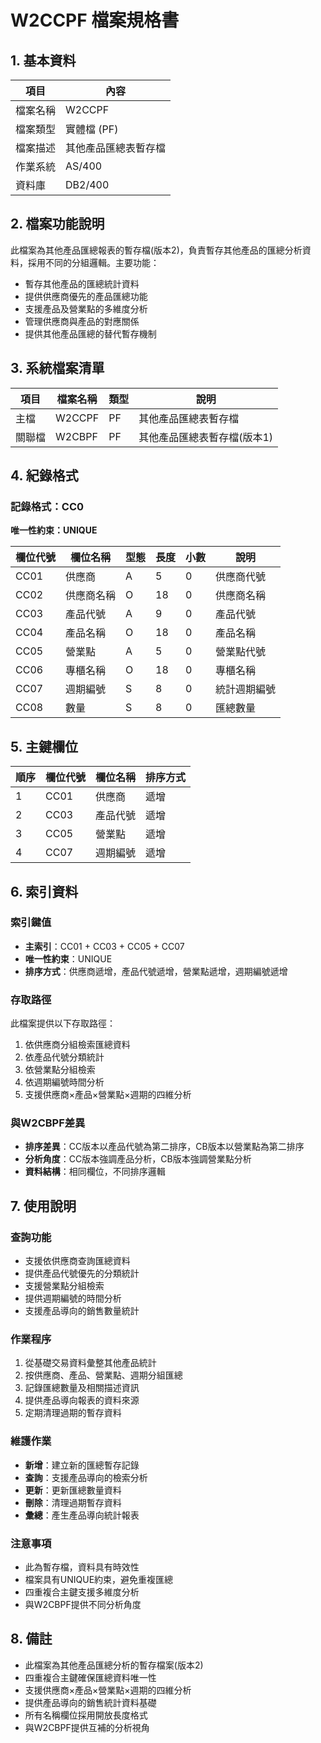 # W2CCPF 檔案規格書

## 1. 基本資料

| 項目 | 內容 |
|------|------|
| 檔案名稱 | W2CCPF |
| 檔案類型 | 實體檔 (PF) |
| 檔案描述 | 其他產品匯總表暫存檔 |
| 作業系統 | AS/400 |
| 資料庫 | DB2/400 |

## 2. 檔案功能說明

此檔案為其他產品匯總報表的暫存檔(版本2)，負責暫存其他產品的匯總分析資料，採用不同的分組邏輯。主要功能：
- 暫存其他產品的匯總統計資料
- 提供供應商優先的產品匯總功能
- 支援產品及營業點的多維度分析
- 管理供應商與產品的對應關係
- 提供其他產品匯總的替代暫存機制

## 3. 系統檔案清單

| 項目 | 檔案名稱 | 類型 | 說明 |
|------|----------|------|------|
| 主檔 | W2CCPF | PF | 其他產品匯總表暫存檔 |
| 關聯檔 | W2CBPF | PF | 其他產品匯總表暫存檔(版本1) |

## 4. 紀錄格式

### 記錄格式：CC0
**唯一性約束：UNIQUE**

| 欄位代號 | 欄位名稱 | 型態 | 長度 | 小數 | 說明 |
|----------|----------|------|------|------|------|
| CC01 | 供應商 | A | 5 | 0 | 供應商代號 |
| CC02 | 供應商名稱 | O | 18 | 0 | 供應商名稱 |
| CC03 | 產品代號 | A | 9 | 0 | 產品代號 |
| CC04 | 產品名稱 | O | 18 | 0 | 產品名稱 |
| CC05 | 營業點 | A | 5 | 0 | 營業點代號 |
| CC06 | 專櫃名稱 | O | 18 | 0 | 專櫃名稱 |
| CC07 | 週期編號 | S | 8 | 0 | 統計週期編號 |
| CC08 | 數量 | S | 8 | 0 | 匯總數量 |

## 5. 主鍵欄位

| 順序 | 欄位代號 | 欄位名稱 | 排序方式 |
|------|----------|----------|----------|
| 1 | CC01 | 供應商 | 遞增 |
| 2 | CC03 | 產品代號 | 遞增 |
| 3 | CC05 | 營業點 | 遞增 |
| 4 | CC07 | 週期編號 | 遞增 |

## 6. 索引資料

### 索引鍵值
- **主索引**：CC01 + CC03 + CC05 + CC07
- **唯一性約束**：UNIQUE
- **排序方式**：供應商遞增，產品代號遞增，營業點遞增，週期編號遞增

### 存取路徑
此檔案提供以下存取路徑：
1. 依供應商分組檢索匯總資料
2. 依產品代號分類統計
3. 依營業點分組檢索
4. 依週期編號時間分析
5. 支援供應商×產品×營業點×週期的四維分析

### 與W2CBPF差異
- **排序差異**：CC版本以產品代號為第二排序，CB版本以營業點為第二排序
- **分析角度**：CC版本強調產品分析，CB版本強調營業點分析
- **資料結構**：相同欄位，不同排序邏輯

## 7. 使用說明

### 查詢功能
- 支援依供應商查詢匯總資料
- 提供產品代號優先的分類統計
- 支援營業點分組檢索
- 提供週期編號的時間分析
- 支援產品導向的銷售數量統計

### 作業程序
1. 從基礎交易資料彙整其他產品統計
2. 按供應商、產品、營業點、週期分組匯總
3. 記錄匯總數量及相關描述資訊
4. 提供產品導向報表的資料來源
5. 定期清理過期的暫存資料

### 維護作業
- **新增**：建立新的匯總暫存記錄
- **查詢**：支援產品導向的檢索分析
- **更新**：更新匯總數量資料
- **刪除**：清理過期暫存資料
- **彙總**：產生產品導向統計報表

### 注意事項
- 此為暫存檔，資料具有時效性
- 檔案具有UNIQUE約束，避免重複匯總
- 四重複合主鍵支援多維度分析
- 與W2CBPF提供不同分析角度

## 8. 備註

- 此檔案為其他產品匯總分析的暫存檔案(版本2)
- 四重複合主鍵確保匯總資料唯一性
- 支援供應商×產品×營業點×週期的四維分析
- 提供產品導向的銷售統計資料基礎
- 所有名稱欄位採用開放長度格式
- 與W2CBPF提供互補的分析視角 